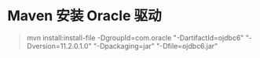 # Maven 安装 Oracle 驱动

> mvn install:install-file -DgroupId=com.oracle "-DartifactId=ojdbc6" "-Dversion=11.2.0.1.0" "-Dpackaging=jar" "-Dfile=ojdbc6.jar" 
